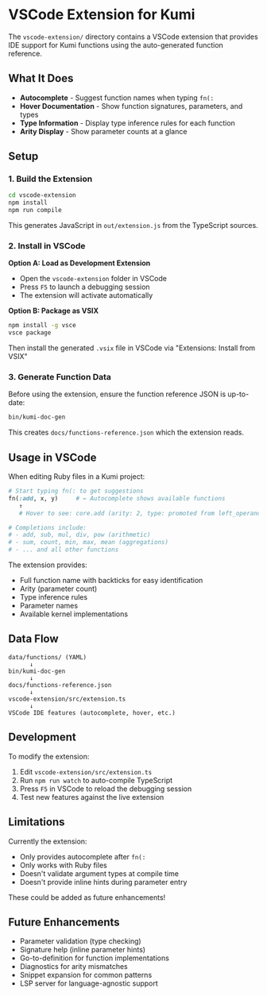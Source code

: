 # VSCode Extension for Kumi

The `vscode-extension/` directory contains a VSCode extension that provides IDE support for Kumi functions using the auto-generated function reference.

## What It Does

- **Autocomplete** - Suggest function names when typing `fn(:`
- **Hover Documentation** - Show function signatures, parameters, and types
- **Type Information** - Display type inference rules for each function
- **Arity Display** - Show parameter counts at a glance

## Setup

### 1. Build the Extension

```bash
cd vscode-extension
npm install
npm run compile
```

This generates JavaScript in `out/extension.js` from the TypeScript sources.

### 2. Install in VSCode

**Option A: Load as Development Extension**

- Open the `vscode-extension` folder in VSCode
- Press `F5` to launch a debugging session
- The extension will activate automatically

**Option B: Package as VSIX**

```bash
npm install -g vsce
vsce package
```

Then install the generated `.vsix` file in VSCode via "Extensions: Install from VSIX"

### 3. Generate Function Data

Before using the extension, ensure the function reference JSON is up-to-date:

```bash
bin/kumi-doc-gen
```

This creates `docs/functions-reference.json` which the extension reads.

## Usage in VSCode

When editing Ruby files in a Kumi project:

```ruby
# Start typing fn(: to get suggestions
fn(:add, x, y)     # ← Autocomplete shows available functions
   ↑
   # Hover to see: core.add (arity: 2, type: promoted from left_operand, right_operand)

# Completions include:
# - add, sub, mul, div, pow (arithmetic)
# - sum, count, min, max, mean (aggregations)
# - ... and all other functions
```

The extension provides:
- Full function name with backticks for easy identification
- Arity (parameter count)
- Type inference rules
- Parameter names
- Available kernel implementations

## Data Flow

```
data/functions/ (YAML)
      ↓
bin/kumi-doc-gen
      ↓
docs/functions-reference.json
      ↓
vscode-extension/src/extension.ts
      ↓
VSCode IDE features (autocomplete, hover, etc.)
```

## Development

To modify the extension:

1. Edit `vscode-extension/src/extension.ts`
2. Run `npm run watch` to auto-compile TypeScript
3. Press `F5` in VSCode to reload the debugging session
4. Test new features against the live extension

## Limitations

Currently the extension:
- Only provides autocomplete after `fn(:`
- Only works with Ruby files
- Doesn't validate argument types at compile time
- Doesn't provide inline hints during parameter entry

These could be added as future enhancements!

## Future Enhancements

- Parameter validation (type checking)
- Signature help (inline parameter hints)
- Go-to-definition for function implementations
- Diagnostics for arity mismatches
- Snippet expansion for common patterns
- LSP server for language-agnostic support
